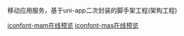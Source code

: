 移动应用服务，基于uni-app二次封装的脚手架工程(架构工程)

[iconfont-mam在线预览](https://at.alicdn.com/t/project/2983037/db79b56a-f18e-41ec-9eac-6edfd6990ec7.html?spm=a313x.7781069.1998910419.40)
[iconfont-mas在线预览](https://at.alicdn.com/t/project/2983026/7e8e8c28-e204-4481-8d66-b3114cad0df9.html?spm=a313x.7781069.1998910419.69)
